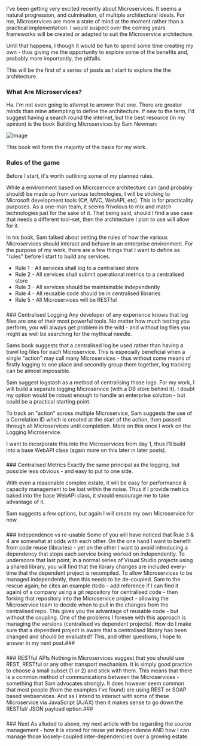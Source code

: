 I've been getting very excited recently about Microservices.  It seems a natural progression, and culmination, of multiple architectural ideals.  For me, Microservices are more a state of mind at the moment rather than a practical implementation.  I would suspect over the coming years frameworks will be created or adapted to suit the Microservice architecture.

Until that happens, I though it would be fun to spend some time creating my own - thus giving me the opportunity to explore some of the benefits and, probably more importantly, the pitfalls.

This will be the first of a series of posts as I start to explore the the architecture.

### What Are Microservices?
Ha.  I'm not even going to attempt to answer that one.  There are greater minds than mine attempting to define the architecture.  If new to the term, I'd suggest having a search round the internet, but the best resource (in my opinion) is the book Building Microservices by Sam Newman:


![Image](/media/blog/microservices-practical-useBuildingMicroservices.jpg)

This book will form the majority of the basis for my work.
### 
### Rules of the game
Before I start, it's worth outlining some of my planned rules.

While a environment based on Microservice architecture can (and probably should) be made up from various technologies, I will be sticking to Microsoft development tools (C#, MVC, WebAPI, etc).  This is for practicality purposes.  As a one-man team, it seems frivolous to mix and match technologies just for the sake of it.  That being said, should I find a use case that needs a different tool-set, then the architecture I plan to use will allow for it.

In his book, Sam talked about setting the rules of how the various Microservices should interact and behave in an enterprise environment.  For the purpose of my work, there are a few things that I want to define as "rules" before I start to build any services.

* Rule 1 - All services shall log to a centralised store
* Rule 2 - All services shall submit operational metrics to a centralised store
* Rule 3 - All services should be maintainable independently
* Rule 4 - All reusable code should be in centralised  libraries
* Rule 5 - All Microservices will be RESTful

### 
<h3>
</h3>### Centralised Logging
Any developer of any experience knows that log files are one of their most powerful tools.  No matter how much testing you perform, you will always get problem in the wild - and without log files you might as well be searching for the mythical needle.

Sams book suggests that a centralised log be used rather than having a trawl log files for each Microservice.  This is especially beneficial when a single "action" may call many Microservices - thus without some means of firstly logging to one place and secondly group them together, log tracking can be almost impossible.

Sam suggest logstash as a method of centralising those logs.  For my work, I will build a separate logging Microservice (with a DB store behind it).  I doubt my option would be robust enough to handle an enterprise solution - but could be a practical starting point.

To track an "action" across multiple Microservice, Sam suggests the use of a Correlation ID which is created at the start of the action, then passed through all Microservices until completion.  More on this once I work on the Logging Microservice.

I want to incorporate this into the Microservices from day 1, thus I'll build into a base WebAPI class (again more on this later in later posts).
### 
<h3>
</h3>### Centralised Metrics
Exactly the same principal as the logging, but possible less obvious - and easy to put to one side.

With even a reasonable complex estate, it will be easy for performance &amp; capacity management to be lost within the noise.  Thus if I provide metrics baked into the base WebAPI class, it should encourage me to take advantage of it.

Sam suggests a few options, but again I will create my own Microservice for now.
### 
<h3>
</h3>### Independence vs re-usable
Some of you will have noticed that Rule 3 &amp; 4 are somewhat at odds with each other.
On the one hand I want to benefit from code reuse (libraries) - yet on the other I want to avoid introducing a dependency that stops each service being worked on independently.
To underscore that last point; in a normal series of Visual Studio projects using a shared library, you will find that the library changes are included every-time that the dependent project is recompiled.  To allow Microservices to be managed independently, then this needs to be de-coupled.
Sam to the rescue again; he cites an example (todo - add reference if I can find it again) of a company using a git repository for centralised code - then forking that repository into the Microservice project - allowing the Microservice team to decide when to pull in the changes from the centralised repo.  This gives you the advantage of reusable code - but without the coupling.
One of the problems I foresee with this approach is managing the versions (centralised vs dependent projects).  How do I make sure that a dependent project is aware that a centralised library has been changed and should be evaluated?
This, and other questions, I hope to answer in my next post.### 
<h3>
</h3>### RESTful APIs
Nothing in Microservices suggest that you should use REST, RESTful or any other transport mechanism.  It is simply good practice to choose a small subset (1 or 2) and stick with them.  This means that there is a common method of communications between the Microservices - something that Sam advocates strongly.
It does however seem common that most people (from the examples I've found) are using REST or SOAP based webservices.  And as I intend to interact with some of these Microservice via JavaScript (AJAX) then it makes sense to go down the RESTful/ JSON payload option.### 
<h3>
</h3>### Next 
As alluded to above, my next article with be regarding the source management - how it is stored for reuse yet independence AND how I can manage those loosely-coupled inter-dependencies over a growing estate.
